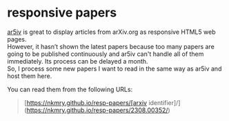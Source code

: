 # responsive papers
[ar5iv](https://ar5iv.labs.arxiv.org/) is great to display articles from arXiv.org as responsive HTML5 web pages.  
However, it hasn’t shown the latest papers because too many papers are going to be published continuously 
and ar5iv can't handle all of them immediately. Its process can be delayed a month.  
So, I process some new papers I want to read in the same way as ar5iv and host them here.  

You can read them from the following URLs:

> [https://nkmry.github.io/resp-papers/[arxiv identifier]/](https://nkmry.github.io/resp-papers/2308.00352/)
